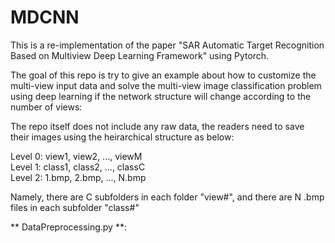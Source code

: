 # MDCNN
This is a re-implementation of the paper "SAR Automatic Target Recognition Based on Multiview Deep Learning Framework" using Pytorch.

The goal of this repo is try to give an example about how to customize the multi-view input data and solve the multi-view image classification problem using deep learning if the network structure will change according to the number of views:

The repo itself does not include any raw data, the readers need to save their images using the heirarchical structure as below:

Level 0: view1, view2, ..., viewM  
Level 1: class1, class2, ..., classC  
Level 2: 1.bmp, 2.bmp, ..., N.bmp  

Namely, there are C subfolders in each folder "view#", and there are N .bmp files in each subfolder "class#"

** DataPreprocessing.py **:




